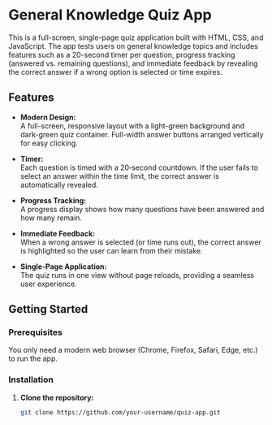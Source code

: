 # General Knowledge Quiz App

This is a full-screen, single-page quiz application built with HTML, CSS, and JavaScript. The app tests users on general knowledge topics and includes features such as a 20-second timer per question, progress tracking (answered vs. remaining questions), and immediate feedback by revealing the correct answer if a wrong option is selected or time expires.

## Features

- **Modern Design:**  
  A full-screen, responsive layout with a light-green background and dark-green quiz container. Full-width answer buttons arranged vertically for easy clicking.

- **Timer:**  
  Each question is timed with a 20‑second countdown. If the user fails to select an answer within the time limit, the correct answer is automatically revealed.

- **Progress Tracking:**  
  A progress display shows how many questions have been answered and how many remain.

- **Immediate Feedback:**  
  When a wrong answer is selected (or time runs out), the correct answer is highlighted so the user can learn from their mistake.

- **Single‑Page Application:**  
  The quiz runs in one view without page reloads, providing a seamless user experience.

## Getting Started

### Prerequisites

You only need a modern web browser (Chrome, Firefox, Safari, Edge, etc.) to run the app.

### Installation

1. **Clone the repository:**

   ```bash
   git clone https://github.com/your-username/quiz-app.git
